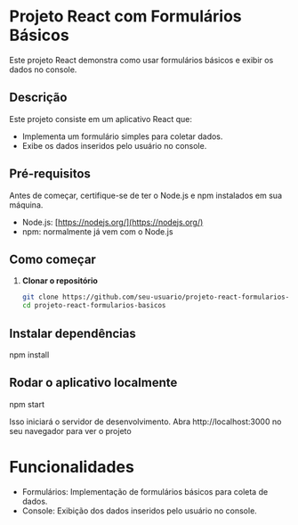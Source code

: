 # Projeto React com Formulários Básicos

Este projeto React demonstra como usar formulários básicos e exibir os dados no console.

## Descrição

Este projeto consiste em um aplicativo React que:

- Implementa um formulário simples para coletar dados.
- Exibe os dados inseridos pelo usuário no console.

## Pré-requisitos

Antes de começar, certifique-se de ter o Node.js e npm instalados em sua máquina.

- Node.js: [https://nodejs.org/](https://nodejs.org/)
- npm: normalmente já vem com o Node.js

## Como começar

1. **Clonar o repositório**

   ```bash
   git clone https://github.com/seu-usuario/projeto-react-formularios-basicos.git
   cd projeto-react-formularios-basicos

## Instalar dependências

npm install

## Rodar o aplicativo localmente
npm start

Isso iniciará o servidor de desenvolvimento. Abra http://localhost:3000 no seu navegador para ver o projeto

# Funcionalidades
- Formulários: Implementação de formulários básicos para coleta de dados.
- Console: Exibição dos dados inseridos pelo usuário no console.
